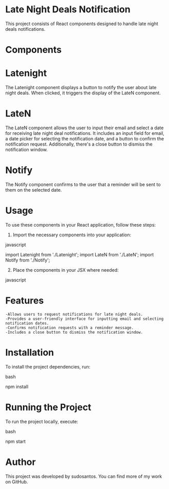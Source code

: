 # Late Night Deals Notification

This project consists of React components designed to handle late night deals notifications.
# Components

# Latenight

The Latenight component displays a button to notify the user about late night deals. When clicked, it triggers the display of the LateN component.

# LateN

The LateN component allows the user to input their email and select a date for receiving late night deal notifications. It includes an input field for email, a date picker for selecting the notification date, and a button to confirm the notification request. Additionally, there's a close button to dismiss the notification window. 


# Notify

The Notify component confirms to the user that a reminder will be sent to them on the selected date.


# Usage

To use these components in your React application, follow these steps:

1. Import the necessary components into your application:

javascript

import Latenight from './Latenight';
import LateN from './LateN';
import Notify from './Notify';

2. Place the components in your JSX where needed:

javascript

<Latenight />
<Notify />

# Features

    -Allows users to request notifications for late night deals.
    -Provides a user-friendly interface for inputting email and selecting notification dates.
    -Confirms notification requests with a reminder message.
    -Includes a close button to dismiss the notification window.

# Installation

To install the project dependencies, run:

bash

npm install

# Running the Project

To run the project locally, execute:

bash

npm start

# Author

This project was developed by sudosantos. You can find more of my work on GitHub.